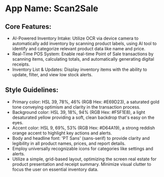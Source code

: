 # **App Name**: Scan2Sale

## Core Features:

- AI-Powered Inventory Intake: Utilize OCR via device camera to automatically add inventory by scanning product labels, using AI tool to identify and categorize relevant product data like name and price.
- Real-Time POS System: Enable real-time Point of Sale transactions by scanning items, calculating totals, and automatically generating digital receipts.
- Inventory List & Updates: Display inventory items with the ability to update, filter, and view low stock alerts.

## Style Guidelines:

- Primary color: HSL 39, 78%, 46% (RGB Hex: #E69D23), a saturated gold tone conveying optimism and clarity in the transaction process.
- Background color: HSL 39, 18%, 94% (RGB Hex: #F5F1E8), a light desaturated yellow providing a soft, clean backdrop that's easy on the eyes.
- Accent color: HSL 9, 69%, 53% (RGB Hex: #D64A19), a strong reddish orange accent to highlight key actions and alerts.
- Body and headline font: 'PT Sans' (sans-serif) to provide clarity and legibility in all product names, prices, and report details.
- Employ universally recognizable icons for categories like settings and alerts.
- Utilize a simple, grid-based layout, optimizing the screen real estate for product presentation and receipt summary. Minimize visual clutter to focus the user on essential inventory data.